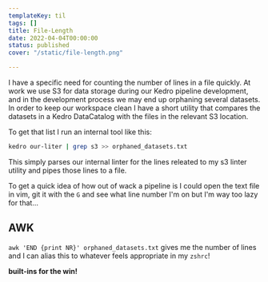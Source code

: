 ```yaml
---
templateKey: til
tags: []
title: File-Length
date: 2022-04-04T00:00:00
status: published
cover: "/static/file-length.png"

---
```


I have a specific need for counting the number of lines in a file quickly.
At work we use S3 for data storage during our Kedro pipeline development, and in the development process we may end up orphaning several datasets.
In order to keep our workspace clean I have a short utility that compares the datasets in a Kedro DataCatalog with the files in the relevant S3 location.

To get that list I run an internal tool like this:

```bash
kedro our-liter | grep s3 >> orphaned_datasets.txt
```

This simply parses our internal linter for the lines releated to my s3 linter utility and pipes those lines to a file.

To get a quick idea of how out of wack a pipeline is I could open the text file in vim, git it with the `G` and see what line number I'm on but I'm way too lazy for that...

## AWK

`awk 'END {print NR}' orphaned_datasets.txt` gives me the number of lines and I can alias this to whatever feels appropriate in my `zshrc`!

__built-ins for the win!__

